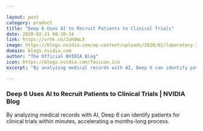 ```yaml
---

layout: post
category: product
title: "Deep 6 Uses AI to Recruit Patients to Clinical Trials"
date: 2020-02-21 00:10:34
link: https://vrhk.co/2uh0mLX
image: https://blogs.nvidia.com/wp-content/uploads/2020/02/laboratory-3827745_1920.jpg
domain: blogs.nvidia.com
author: "The Official NVIDIA Blog"
icon: https://blogs.nvidia.com/favicon.ico
excerpt: "By analyzing medical records with AI, Deep 6 can identify patients for clinical trials within minutes, accelerating a months-long process."

---
```


### Deep 6 Uses AI to Recruit Patients to Clinical Trials | NVIDIA Blog

By analyzing medical records with AI, Deep 6 can identify patients for clinical trials within minutes, accelerating a months-long process.